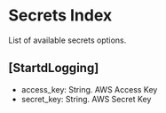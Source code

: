 # Secrets Index

List of available secrets options.

## [StartdLogging]

* access_key: String.  AWS Access Key
* secret_key: String.  AWS Secret Key
